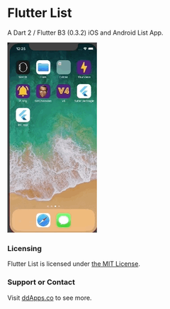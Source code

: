 # Flutter List
A Dart 2 / Flutter B3 (0.3.2) iOS and Android List App.

![](art/screenshot/List-02.gif?raw=true)

### Licensing
Flutter List is licensed under [the MIT License](LICENSE).

### Support or Contact
Visit [ddApps.co](http://ddapps.co) to see more.
